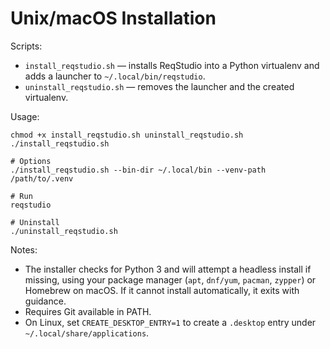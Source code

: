 # Unix/macOS Installation

Scripts:

- `install_reqstudio.sh` — installs ReqStudio into a Python virtualenv and adds a launcher to `~/.local/bin/reqstudio`.
- `uninstall_reqstudio.sh` — removes the launcher and the created virtualenv.

Usage:

```
chmod +x install_reqstudio.sh uninstall_reqstudio.sh
./install_reqstudio.sh

# Options
./install_reqstudio.sh --bin-dir ~/.local/bin --venv-path /path/to/.venv

# Run
reqstudio

# Uninstall
./uninstall_reqstudio.sh
```

Notes:

- The installer checks for Python 3 and will attempt a headless install if missing, using your package manager (`apt`, `dnf/yum`, `pacman`, `zypper`) or Homebrew on macOS. If it cannot install automatically, it exits with guidance.
- Requires Git available in PATH.
- On Linux, set `CREATE_DESKTOP_ENTRY=1` to create a `.desktop` entry under `~/.local/share/applications`.
